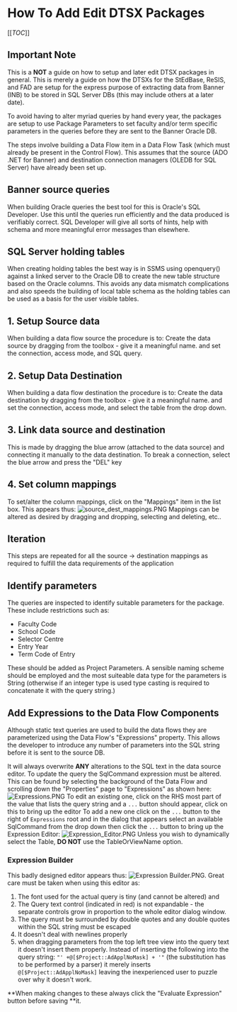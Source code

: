 # How To Add Edit DTSX Packages

[[_TOC_]]

## Important Note

This is a **NOT** a guide on how to setup and later edit DTSX packages in general. This is merely 
a guide on how the DTSXs for the StEdBase, ReSIS, and FAD are setup for the express purpose 
of extracting data from Banner (INB) to be stored in SQL Server DBs (this may include others at 
a later date).

To avoid having to alter myriad queries by hand every year, the packages are setup to use Package
Parameters to set faculty and/or term specific parameters in the queries before they are sent to
the Banner Oracle DB.

The steps involve building a Data Flow item in a Data Flow Task (which must already be present
in the Control Flow). This assumes that the source (ADO .NET for Banner) and destination connection
managers (OLEDB for SQL Server) have already been set up.

## Banner source queries
When building Oracle queries the best tool for this is Oracle's SQL Developer. Use
this until the queries run efficiently and the data produced is verifiably correct. SQL Developer
will give all sorts of hints, help with schema and more meaningful error messages than elsewhere.

## SQL Server holding tables
When creating holding tables the best way is in SSMS using openquery() against a 
linked server to the Oracle DB to create the new table structure based on the Oracle columns.
This avoids any data mismatch complications and also speeds the building of local table schema
as the holding tables can be used as a basis for the user visible tables.

## 1. Setup Source data

When building a data flow source the procedure is to:
Create the data source by dragging from the toolbox - give it a meaningful name. and set the connection, access
mode, and SQL query.


## 2. Setup Data Destination

When building a data flow destination the procedure is to:
Create the data destination by dragging from the toolbox - give it a meaningful name. and set the
connection, access mode, and select the table from the drop down.

## 3. Link data source and destination 

This is made by dragging the blue arrow (attached to the data source) and connecting it manually
to the data destination. To break a connection, select the blue arrow and press the "DEL" key

## 4. Set column mappings

To set/alter the column mappings, click on the "Mappings" item in the list box. This appears thus:
![source_dest_mappings.PNG](/.attachments/source_dest_mappings-29410702-bc68-4fcd-82e6-389f4b467760.PNG)
Mappings can be altered as desired by dragging and dropping, selecting and deleting, etc..

## Iteration
This steps are repeated for all the source -> destination mappings as required to fulfill the data requirements of the application

## Identify parameters

The queries are inspected to identify suitable parameters for the package. These include restrictions such as:
- Faculty Code
- School Code
- Selector Centre
- Entry Year
- Term Code of Entry

These should be added as Project Parameters. A sensible naming scheme should be employed and
 the most suiteable data type for the parameters is String (otherwise if an integer type is used type 
casting is required to concatenate it with the query string.)

## Add Expressions to the Data Flow Components
Although static text queries are used to build the data flows they are parameterized using the 
Data Flow's "Expressions" property. This allows the developer to introduce any number of
parameters into the SQL string before it is sent to the source DB.

It will always overwrite **ANY** alterations to the SQL text in the data source editor. To update the
query the SqlCommand expression must be altered. This can be found by selecting the background
of the Data Flow and scrolling down the "Properties" page to "Expressions" as shown here:
![Expressions.PNG](/.attachments/Expressions-b20b031c-8cf3-4d82-8598-972dc9f5d40f.PNG)
To edit an existing one, click on the RHS most part of the value that lists the query string and a `...`
button should appear, click on this to bring up the editor
To add a new one click on the `...` button to the right of `Expressions` root and in the dialog
that appears select an available SqlCommand from the drop down then click the `...` button
to bring up the Expression Editor:
 ![Expression_Editor.PNG](/.attachments/Expression_Editor-e6df5edf-c175-4018-af9e-984ca6548cfc.PNG)
Unless you wish to dynamically select the Table, **DO NOT** use the TableOrViewName option.

### Expression Builder

This badly designed editor appears thus:
 ![Expression Builder.PNG](/.attachments/Expression%20Builder-cd9316e5-a093-43dc-8d27-54a6ac231fa7.PNG).
Great care must be taken when using this editor as:
1. The font used for the actual query is tiny (and cannot be altered) and
0. The Query text control (indicated in red) is not expandable - the separate controls grow in 
proportion to the whole editor dialog window.
0. The query must be surrounded by double quotes and any double quotes within the SQL string
must be escaped
0. It doesn't deal with newlines properly
0. when dragging parameters from the top left tree view into the query text it doesn't insert them
properly. Instead of inserting the following into the query string:
`"' +@[$Project::AdApplNoMask] + '"` (the substitution has to be performed by a parser)
it merely inserts 
`@[$Project::AdApplNoMask]`
leaving the inexperienced user to puzzle over why it doesn't work.

**When making changes to these always click the "Evaluate Expression" button before saving **it.




